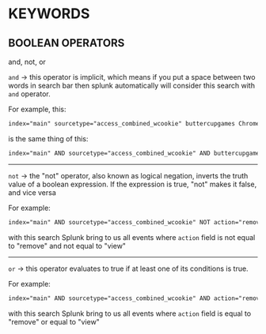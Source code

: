 # KEYWORDS


## BOOLEAN OPERATORS

and, not, or

``and`` -> this operator is implicit, which means if you put a space between two words in search bar then splunk automatically will consider this search with `and` operator.

For example, this:

~~~txt
index="main" sourcetype="access_combined_wcookie" buttercupgames Chrome
~~~

is the same thing of this:

~~~txt
index="main" AND sourcetype="access_combined_wcookie" AND buttercupgames AND Chrome
~~~

<hr>

`not` -> the "not" operator, also known as logical negation, inverts the truth value of a boolean expression. If the expression is true, "not" makes it false, and vice versa

For example:

~~~txt
index="main" AND sourcetype="access_combined_wcookie" NOT action="remove" OR action="view"
~~~

with this search Splunk bring to us all events where `action` field is not equal to "remove" and not equal to "view"

<hr>

`or` -> this operator evaluates to true if at least one of its conditions is true.

For example:

~~~txt
index="main" AND sourcetype="access_combined_wcookie" AND action="remove" OR action="view"
~~~

with this search Splunk bring to us all events where `action` field is equal to "remove" or equal to "view"